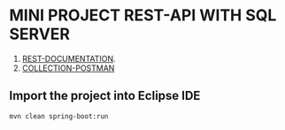# MINI PROJECT REST-API WITH SQL SERVER

1. [REST-DOCUMENTATION](http://localhost:8081/swagger-ui/index.html).
2. [COLLECTION-POSTMAN](https://github.com/jafar-0503/collection-postman.git)

## Import the project into Eclipse IDE


```
mvn clean spring-boot:run
```

